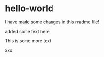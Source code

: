 # hello-world
I have made some changes in this readme file!

added some text here

This is some more text

xxx